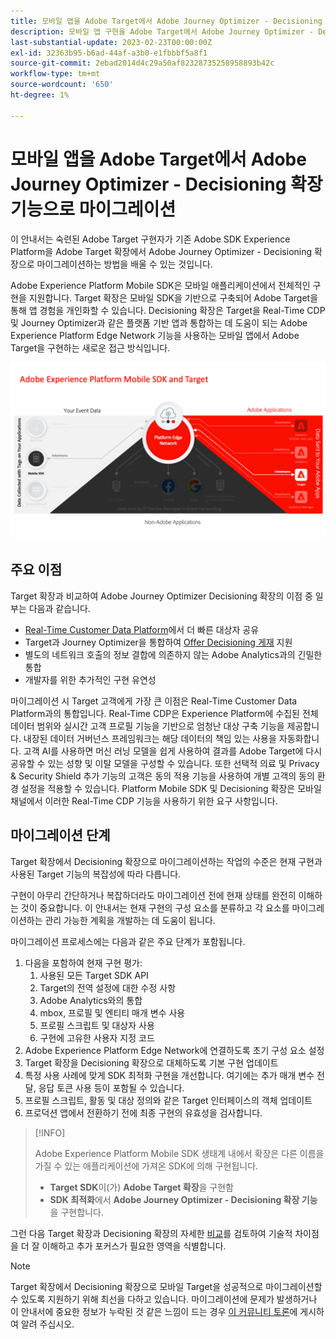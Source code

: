 ```yaml
---
title: 모바일 앱을 Adobe Target에서 Adobe Journey Optimizer - Decisioning 확장 기능으로 마이그레이션
description: 모바일 앱 구현을 Adobe Target에서 Adobe Journey Optimizer - Decisioning 확장으로 마이그레이션하는 방법을 알아봅니다
last-substantial-update: 2023-02-23T00:00:00Z
exl-id: 32363b95-b6ad-44af-a3b0-e1fbbbf5a8f1
source-git-commit: 2ebad2014d4c29a50af82328735258958893b42c
workflow-type: tm+mt
source-wordcount: '650'
ht-degree: 1%

---
```


# 모바일 앱을 Adobe Target에서 Adobe Journey Optimizer - Decisioning 확장 기능으로 마이그레이션

이 안내서는 숙련된 Adobe Target 구현자가 기존 Adobe SDK Experience Platform을 Adobe Target 확장에서 Adobe Journey Optimizer - Decisioning 확장으로 마이그레이션하는 방법을 배울 수 있는 것입니다.

Adobe Experience Platform Mobile SDK은 모바일 애플리케이션에서 전체적인 구현을 지원합니다. Target 확장은 모바일 SDK을 기반으로 구축되어 Adobe Target을 통해 앱 경험을 개인화할 수 있습니다. Decisioning 확장은 Target을 Real-Time CDP 및 Journey Optimizer과 같은 플랫폼 기반 앱과 통합하는 데 도움이 되는 Adobe Experience Platform Edge Network 기능을 사용하는 모바일 앱에서 Adobe Target을 구현하는 새로운 접근 방식입니다.

![Decisioning 확장을 사용하여 Edge Network을 통해 Target에 연결하는 Mobile SDK을 보여 주는 다이어그램](assets/datacollection.png)

## 주요 이점

Target 확장과 비교하여 Adobe Journey Optimizer Decisioning 확장의 이점 중 일부는 다음과 같습니다.

* [Real-Time Customer Data Platform](https://experienceleague.adobe.com/en/docs/platform-learn/tutorials/experience-cloud/next-hit-personalization)에서 더 빠른 대상자 공유
* Target과 Journey Optimizer을 통합하여 [Offer Decisioning 게재](https://experienceleague.adobe.com/en/docs/target/using/integrate/ajo/offer-decision) 지원
* 별도의 네트워크 호출의 정보 결합에 의존하지 않는 Adobe Analytics과의 긴밀한 통합
* 개발자를 위한 추가적인 구현 유연성

마이그레이션 시 Target 고객에게 가장 큰 이점은 Real-Time Customer Data Platform과의 통합입니다. Real-Time CDP은 Experience Platform에 수집된 전체 데이터 범위와 실시간 고객 프로필 기능을 기반으로 엄청난 대상 구축 기능을 제공합니다. 내장된 데이터 거버넌스 프레임워크는 해당 데이터의 책임 있는 사용을 자동화합니다. 고객 AI를 사용하면 머신 러닝 모델을 쉽게 사용하여 결과를 Adobe Target에 다시 공유할 수 있는 성향 및 이탈 모델을 구성할 수 있습니다. 또한 선택적 의료 및 Privacy &amp; Security Shield 추가 기능의 고객은 동의 적용 기능을 사용하여 개별 고객의 동의 환경 설정을 적용할 수 있습니다. Platform Mobile SDK 및 Decisioning 확장은 모바일 채널에서 이러한 Real-Time CDP 기능을 사용하기 위한 요구 사항입니다.

## 마이그레이션 단계

Target 확장에서 Decisioning 확장으로 마이그레이션하는 작업의 수준은 현재 구현과 사용된 Target 기능의 복잡성에 따라 다릅니다.

구현이 아무리 간단하거나 복잡하더라도 마이그레이션 전에 현재 상태를 완전히 이해하는 것이 중요합니다. 이 안내서는 현재 구현의 구성 요소를 분류하고 각 요소를 마이그레이션하는 관리 가능한 계획을 개발하는 데 도움이 됩니다.

마이그레이션 프로세스에는 다음과 같은 주요 단계가 포함됩니다.

1. 다음을 포함하여 현재 구현 평가:
   1. 사용된 모든 Target SDK API
   1. Target의 전역 설정에 대한 수정 사항
   1. Adobe Analytics와의 통합
   1. mbox, 프로필 및 엔티티 매개 변수 사용
   1. 프로필 스크립트 및 대상자 사용
   1. 구현에 고유한 사용자 지정 코드
1. Adobe Experience Platform Edge Network에 연결하도록 초기 구성 요소 설정
1. Target 확장을 Decisioning 확장으로 대체하도록 기본 구현 업데이트
1. 특정 사용 사례에 맞게 SDK 최적화 구현을 개선합니다. 여기에는 추가 매개 변수 전달, 응답 토큰 사용 등이 포함될 수 있습니다.
1. 프로필 스크립트, 활동 및 대상 정의와 같은 Target 인터페이스의 객체 업데이트
1. 프로덕션 앱에서 전환하기 전에 최종 구현의 유효성을 검사합니다.


>[!INFO]
>
>Adobe Experience Platform Mobile SDK 생태계 내에서 확장은 다른 이름을 가질 수 있는 애플리케이션에 가져온 SDK에 의해 구현됩니다.
>
> * **Target SDK**&#x200B;이(가) **Adobe Target 확장**&#x200B;을 구현함
> * **SDK 최적화**&#x200B;에서 **Adobe Journey Optimizer - Decisioning 확장 기능**&#x200B;을 구현합니다.

그런 다음 Target 확장과 Decisioning 확장의 자세한 [비교](comparison.md)를 검토하여 기술적 차이점을 더 잘 이해하고 추가 포커스가 필요한 영역을 식별합니다.

>[!NOTE]
>
>Target 확장에서 Decisioning 확장으로 모바일 Target을 성공적으로 마이그레이션할 수 있도록 지원하기 위해 최선을 다하고 있습니다. 마이그레이션에 문제가 발생하거나 이 안내서에 중요한 정보가 누락된 것 같은 느낌이 드는 경우 [이 커뮤니티 토론](https://experienceleaguecommunities.adobe.com/t5/adobe-experience-platform-data/tutorial-discussion-migrate-adobe-target-to-mobile-sdk-on-edge/m-p/747484#M625)에 게시하여 알려 주십시오.
